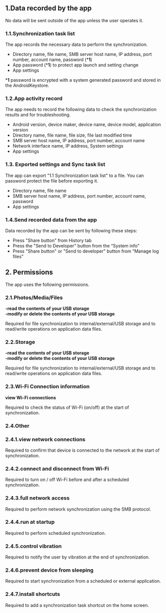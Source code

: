 ## 1.Data recorded by the app

No data will be sent outside of the app unless the user operates it.

### 1.1.Synchronization task list

The app records the necessary data to perform the synchronization.
- Directory name, file name, SMB server host name, IP address, port number, account name, password (***1**)
- App password (***1**) to protect app launch and setting change
- App settings

***1** password is encrypted with a system generated password and stored in the AndroidKeystore.

### 1.2.App activity record

The app needs to record the following data to check the synchronization results and for troubleshooting.
- Android version, device maker, device name, device model, application version
- Directory name, file name, file size, file last modified time
- SMB server host name, IP address, port number, account name
- Network interface name, IP address, System settings
- App settings

### 1.3. Exported settings and Sync task list 
The app can export "1.1 Synchronization task list" to a file. You can password protect the file before exporting it.
- Directory name, file name
- SMB server host name, IP address, port number, account name, password
- App settings

### 1.4.Send recorded data from the app
Data recorded by the app can be sent by following these steps:
- Press "Share button" from History tab
- Press the "Send to Developer" button from the “System info”
- Press "Share button" or "Send to developer" button from “Manage log files”

## 2. Permissions
The app uses the following permissions.
### 2.1.Photos/Media/Files

**-read the contents of your USB storage**  
**-modify or delete the contents of your USB storage**

Required for file synchronization to internal/external/USB storage and to read/write operations on application data files.

### 2.2.Storage

**-read the contents of your USB storage**  
**-modify or delete the contents of your USB storage**

Required for file synchronization to internal/external/USB storage and to read/write operations on application data files.

### 2.3.Wi-Fi Connection information

**view Wi-Fi connections**

Required to check the status of Wi-Fi (on/off) at the start of synchronization.

### 2.4.Other

### 2.4.1.view network connections

Required to confirm that device is connected to the network at the start of synchronization.

### 2.4.2.connect and disconnect from Wi-Fi

Required to turn on / off Wi-Fi before and after a scheduled synchronization.

### 2.4.3.full network access

Required to perform network synchronization using the SMB protocol.

### 2.4.4.run at startup

Required to perform scheduled synchronization.

### 2.4.5.control vibration

Required to notify the user by vibration at the end of synchronization.

### 2.4.6.prevent device from sleeping

Required to start synchronization from a scheduled or external application.

### 2.4.7.install shortcuts

Required to add a synchronization task shortcut on the home screen.